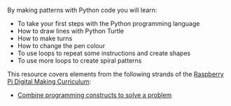 By making patterns with Python code you will learn:

- To take your first steps with the Python programming language
- How to draw lines with Python Turtle
- How to make turns
- How to change the pen colour
- To use loops to repeat some instructions and create shapes
- To use more loops to create spiral patterns

This resource covers elements from the following strands of the [Raspberry Pi Digital Making Curriculum](https://www.raspberrypi.org/curriculum/):

- [Combine programming constructs to solve a problem](https://www.raspberrypi.org/curriculum/programming/builder)
